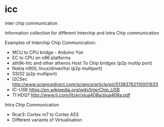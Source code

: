 # icc
inter chip communication

Information collection for different Interchip and Intra Chip communication

Examples of Interchip Chip Communication:
- MCU to CPU bridge - Arduino Yún
- EC to CPU on x86 platforms
- ath9k-htc and other atheros Host To Chip bridges (p2p multip port)
- Nokia n900, linux/driver/hsi (p2p multiport)
- SSI32 (p2p multiport)
- I2CSec http://www.sciencedirect.com/science/article/pii/S1383762110001633
- IC-USB https://en.wikipedia.org/wiki/InterChip_USB
- TI HDQ? http://www.ti.com/lit/an/slua408a/slua408a.pdf


Intra Chip Communication
- Rcar3: Cortex m7 to Cortex A53
- Different variants of Virtualisation
